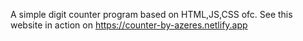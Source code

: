 A simple digit counter program based on HTML,JS,CSS ofc.
See this website in action on https://counter-by-azeres.netlify.app
